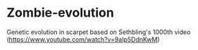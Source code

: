 # Zombie-evolution
Genetic evolution in scarpet based on Sethbling's 1000th video (https://www.youtube.com/watch?v=9aIp5DdnKwM)
